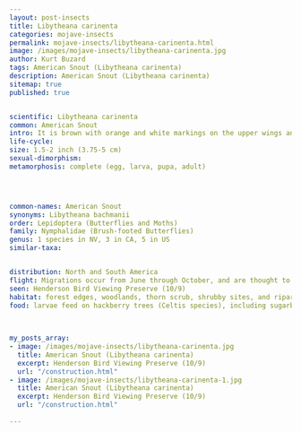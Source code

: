 ```yaml
---
layout: post-insects
title: Libytheana carinenta
categories: mojave-insects
permalink: mojave-insects/libytheana-carinenta.html
image: /images/mojave-insects/libytheana-carinenta.jpg
author: Kurt Buzard
tags: American Snout (Libytheana carinenta)
description: American Snout (Libytheana carinenta)
sitemap: true
published: true


scientific: Libytheana carinenta
common: American Snout
intro: It is brown with orange and white markings on the upper wings and a mottled gray underside, resembling a dead leaf when closed. The species is known for its periodic migrations, often in large numbers. The most distinctive feature is the elongated labial palps, which form a "snout". The upper wings are brown with orange patches and white spots, while the underside is mottled gray, providing camouflage.
life-cycle: 
size: 1.5-2 inch (3.75-5 cm)
sexual-dimorphism: 
metamorphosis: complete (egg, larva, pupa, adult)




common-names: American Snout
synonyms: Libytheana bachmanii
order: Lepidoptera (Butterflies and Moths)
family: Nymphalidae (Brush-footed Butterflies)
genus: 1 species in NV, 3 in CA, 5 in US
similar-taxa: 


distribution: North and South America
flight: Migrations occur from June through October, and are thought to be triggered by droughts followed by heavy summer rains.
seen: Henderson Bird Viewing Preserve (10/9)
habitat: forest edges, woodlands, thorn scrub, shrubby sites, and riparian areas
food: larvae feed on hackberry trees (Celtis species), including sugarberry and desert hackberry
 
   

my_posts_array:
- image: /images/mojave-insects/libytheana-carinenta.jpg
  title: American Snout (Libytheana carinenta)
  excerpt: Henderson Bird Viewing Preserve (10/9)
  url: "/construction.html"
- image: /images/mojave-insects/libytheana-carinenta-1.jpg
  title: American Snout (Libytheana carinenta)
  excerpt: Henderson Bird Viewing Preserve (10/9)
  url: "/construction.html"
 
---
```

  
  
 <p></p>
  